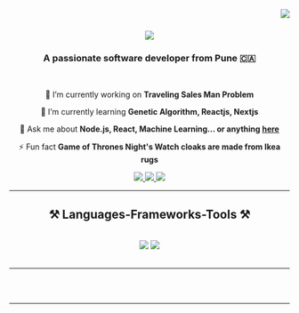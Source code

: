 <img align="right" src="https://visitor-badge.laobi.icu/badge?page_id=Codimate.Codimate" />

<h1 align="center">
    <img src="https://readme-typing-svg.herokuapp.com/?font=Righteous&size=35&center=true&vCenter=true&width=500&height=70&duration=4000&lines=Hi+I'm+Jainaksh+Patel!+👋;+I'm+Jainaksh+Patel!;" />
</h1>

<h3 align="center">A passionate software developer from Pune 🇨🇦</h3>

<br/>

<div align="center">
 
 🔭 I’m currently working on **Traveling Sales Man Problem**
 
 🌱 I’m currently learning **Genetic Algorithm, Reactjs, Nextjs**

💬 Ask me about **Node.js, React, Machine Learning... or anything [here](https://github.com/Codimate/Codimate/issues?q=is%3Aissue+is%3Aopen+sort%3Aupdated-desc)**

⚡ Fun fact **Game of Thrones Night's Watch cloaks are made from Ikea rugs**

 </div>

 <div align="center"> 
  <a href="mailto:anmolkatakwar99@gmail.com">
    <img src="https://img.shields.io/badge/Gmail-333333?style=for-the-badge&logo=gmail&logoColor=red" />
  </a>
  <a href="https://www.linkedin.com/in/anmol-katakwar-99873b238/" target="_blank">
    <img src="https://img.shields.io/badge/LinkedIn-0077B5?style=for-the-badge&logo=linkedin&logoColor=white" target="_blank" />
  </a>
  <a href="https://github.com/Codimate" target="_blank">
     <img src="https://img.shields.io/badge/Portfolio-FF5722?style=for-the-badge&logo=todoist&logoColor=white" target="_blank" /> <!-- sqlite, safari, google-chrome are other good icon options -->
  </a>
</div>

 <hr/>
 
<h2 align="center">⚒️ Languages-Frameworks-Tools ⚒️</h2>
<br/>
<div align="center">
    <img src="https://skillicons.dev/icons?i=react,bootstrap,mui,html,css,vscode,github,figma,tailwind,git,r" />
    <img src="https://skillicons.dev/icons?i=nodejs,python,javascript,typescript,express,mongodb,nextjs,MySQL" /><br>
</div>

<br/>
<hr/>




<br/><br/>

<hr/>

